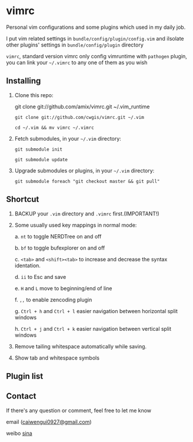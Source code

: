 vimrc
=====
Personal vim configurations and some plugins which used in my daily job.

I put vim related settings in `bundle/config/plugin/config.vim` and iIsolate other plugins' settings in `bundle/config/plugin` directory

`vimrc`, standard version vimrc only config vimruntime with `pathogen` plugin, you can link your `~/.vimrc` to any one of them as you wish

Installing
----------

1. Clone this repo:

	git clone git://github.com/amix/vimrc.git ~/.vim_runtime

    `git clone git://github.com/cwgis/vimrc.git ~/.vim`

    `cd ~/.vim && mv vimrc ~/.vimrc`

2. Fetch submodules, in your `~/.vim` directory:

    `git submodule init`

    `git submodule update`

3. Upgrade submodules or plugins, in your `~/.vim` directory:

    `git submodule foreach "git checkout master && git pull"`

Shortcut
--------
1. BACKUP your `.vim` directory and `.vimrc` first.(IMPORTANT!)

2. Some usually used key mappings in normal mode:

	a. `nt` to toggle NERDTree on and off

	b. `bf` to toggle bufexplorer on and off

	c. `<tab>` and `<shift><tab>` to increase and decrease the syntax identation.

	d. `ii` to Esc and save

	e. `H` and `L` move to beginning/end of line

	f. `,,` to enable zencoding plugin

	g. `Ctrl + h` and `Ctrl + l` easier navigation between horizontal split windows

	h. `Ctrl + j` and `Ctrl + k` easier navigation between vertical split windows

3. Remove tailing whitespace automatically while saving.

4. Show tab and whitespace symbols

Plugin list
-----------

Contact
-------
If there's any question or comment, feel free to let me know

email (caiwengui0927@gmail.com)

weibo [sina](http://weibo.com/u/1929039863?wvr=5&)
